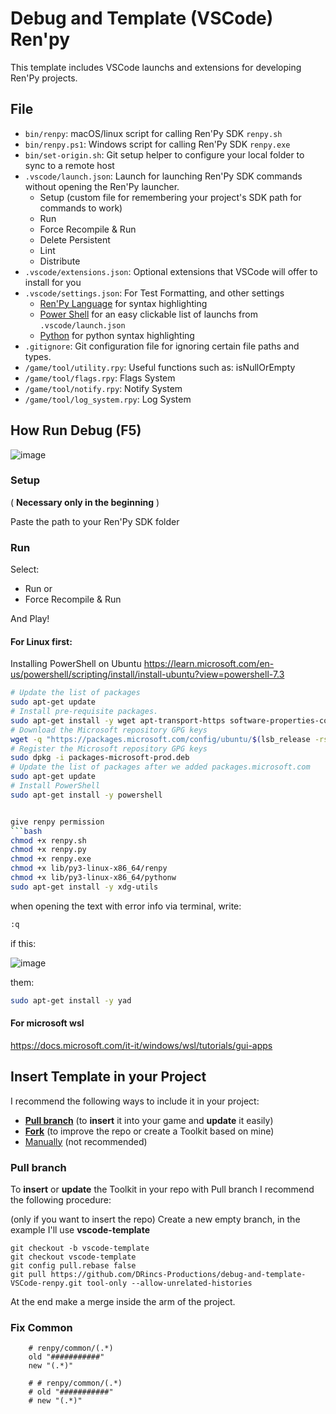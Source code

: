 # Debug and Template (VSCode) Ren'py

This template includes VSCode launchs and extensions for developing Ren'Py projects.

## File

- `bin/renpy`: macOS/linux script for calling Ren'Py SDK `renpy.sh`
- `bin/renpy.ps1`: Windows script for calling Ren'Py SDK `renpy.exe`
- `bin/set-origin.sh`: Git setup helper to configure your local folder to sync to a remote host
- `.vscode/launch.json`: Launch for launching Ren'Py SDK commands without opening the Ren'Py launcher.
  - Setup (custom file for remembering your project's SDK path for commands to work)
  - Run
  - Force Recompile & Run
  - Delete Persistent
  - Lint
  - Distribute
- `.vscode/extensions.json`: Optional extensions that VSCode will offer to install for you
- `.vscode/settings.json`: For Test Formatting, and other settings
  - [Ren'Py Language](https://marketplace.visualstudio.com/items?itemName=LuqueDaniel.languague-renpy) for syntax highlighting
  - [Power Shell](https://marketplace.visualstudio.com/items?itemName=ms-vscode.PowerShell) for an easy clickable list of launchs from `.vscode/launch.json`
  - [Python](https://marketplace.visualstudio.com/items?itemName=spmeesseman.vscode-taskexplorer) for python syntax highlighting
- `.gitignore`: Git configuration file for ignoring certain file paths and types.
- `/game/tool/utility.rpy`: Useful functions such as: isNullOrEmpty 
- `/game/tool/flags.rpy`: Flags System
- `/game/tool/notify.rpy`: Notify System
- `/game/tool/log_system.rpy`: Log System

## How Run Debug (F5)

![image](https://user-images.githubusercontent.com/67595890/179401467-c8abbc9b-8970-4bad-af86-2b5b31c173a4.png)


### Setup

( **Necessary only in the beginning** )

Paste the path to your Ren'Py SDK folder

### Run

Select:

- Run or
- Force Recompile & Run

And Play!

#### For Linux first:

Installing PowerShell on Ubuntu
https://learn.microsoft.com/en-us/powershell/scripting/install/install-ubuntu?view=powershell-7.3
```bash
# Update the list of packages
sudo apt-get update
# Install pre-requisite packages.
sudo apt-get install -y wget apt-transport-https software-properties-common
# Download the Microsoft repository GPG keys
wget -q "https://packages.microsoft.com/config/ubuntu/$(lsb_release -rs)/packages-microsoft-prod.deb"
# Register the Microsoft repository GPG keys
sudo dpkg -i packages-microsoft-prod.deb
# Update the list of packages after we added packages.microsoft.com
sudo apt-get update
# Install PowerShell
sudo apt-get install -y powershell


give renpy permission
```bash
chmod +x renpy.sh
chmod +x renpy.py
chmod +x renpy.exe
chmod +x lib/py3-linux-x86_64/renpy
chmod +x lib/py3-linux-x86_64/pythonw
sudo apt-get install -y xdg-utils

```

when opening the text with error info via terminal, write:

```bash
:q

```


if this:

![image](https://user-images.githubusercontent.com/67595890/181924847-19e28398-259a-4ca0-831a-da72410e4612.png)


them:

```bash
sudo apt-get install -y yad

```

#### For microsoft wsl
https://docs.microsoft.com/it-it/windows/wsl/tutorials/gui-apps


## Insert Template in your Project

I recommend the following ways to include it in your project:

- [**Pull branch**](#pull-branch) (to **insert** it into your game and **update** it easily)
- [**Fork**](https://docs.github.com/en/get-started/quickstart/fork-a-repo) (to improve the repo or create a Toolkit based on mine)
- [Manually](https://github.com/DRincs-Productions/renpy-template-debug-vscode/releases) (not recommended)

### Pull branch

To **insert** or **update** the Toolkit in your repo with Pull branch I recommend the following procedure:

(only if you want to insert the repo) Create a new empty branch, in the example I'll use **vscode-template**

```shell
git checkout -b vscode-template
git checkout vscode-template
git config pull.rebase false
git pull https://github.com/DRincs-Productions/debug-and-template-VSCode-renpy.git tool-only --allow-unrelated-histories

```

At the end make a merge inside the arm of the project.

### Fix Common
```regex
    # renpy/common/(.*)
    old "###########"
    new "(.*)"
```

```regex
    # # renpy/common/(.*)
    # old "###########"
    # new "(.*)"
```
